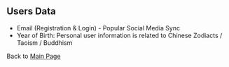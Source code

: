 ## Users Data
- Email (Registration & Login) - Popular Social Media Sync 
- Year of Birth: Personal user information is related to Chinese Zodiacts / Taoism / Buddhism  

Back to [Main Page](../../Tao.md)
